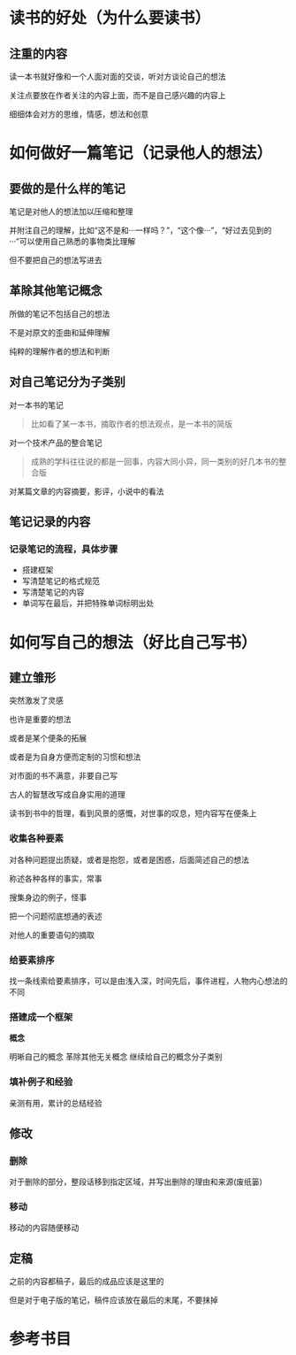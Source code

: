 # ##############

# 读书的好处（为什么要读书）


## 注重的内容

读一本书就好像和一个人面对面的交谈，听对方谈论自己的想法

关注点要放在作者关注的内容上面，而不是自己感兴趣的内容上

细细体会对方的思维，情感，想法和创意



# ##############

# 如何做好一篇笔记（记录他人的想法）

## 要做的是什么样的笔记

笔记是对他人的想法加以压缩和整理

并附注自己的理解，比如“这不是和···一样吗？”，“这个像···”，“好过去见到的···”可以使用自己熟悉的事物类比理解

但不要把自己的想法写进去



## 革除其他笔记概念

所做的笔记不包括自己的想法

不是对原文的歪曲和延伸理解

纯粹的理解作者的想法和判断



## 对自己笔记分为子类别

对一本书的笔记

> 比如看了某一本书，摘取作者的想法观点，是一本书的简版

对一个技术产品的整合笔记

>成熟的学科往往说的都是一回事，内容大同小异，同一类别的好几本书的整合版

对某篇文章的内容摘要，影评，小说中的看法



## 笔记记录的内容

### 记录笔记的流程，具体步骤

- 搭建框架
- 写清楚笔记的格式规范
- 写清楚笔记的内容
- 单词写在最后，并把特殊单词标明出处















# ##############

# 如何写自己的想法（好比自己写书）

## 建立雏形

突然激发了灵感

也许是重要的想法

或者是某个便条的拓展

或者是为自身方便而定制的习惯和想法

对市面的书不满意，非要自己写

古人的智慧改写成自身实用的道理

读书到书中的哲理，看到风景的感慨，对世事的叹息，短内容写在便条上



### 收集各种要素

对各种问题提出质疑，或者是抱怨，或者是困惑，后面简述自己的想法

称述各种各样的事实，常事

搜集身边的例子，怪事

把一个问题彻底想通的表述

对他人的重要语句的摘取



### 给要素排序

找一条线索给要素排序，可以是由浅入深，时间先后，事件进程，人物内心想法的不同



### 搭建成一个框架

**概念**

明晰自己的概念
革除其他无关概念
继续给自己的概念分子类别





### 填补例子和经验

亲测有用，累计的总结经验





## 修改

### 删除

对于删除的部分，整段话移到指定区域，并写出删除的理由和来源(废纸篓)



### 移动

移动的内容随便移动



## 定稿

之前的内容都稿子，最后的成品应该是这里的

但是对于电子版的笔记，稿件应该放在最后的末尾，不要抹掉

















# 参考书目













